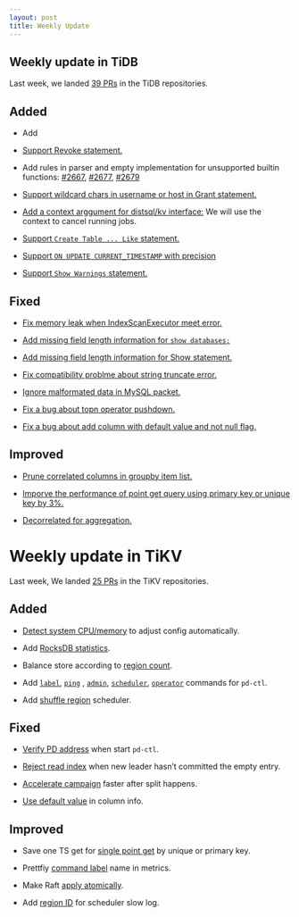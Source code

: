 ```yaml
---
layout: post
title: Weekly Update
---
```

## Weekly update in TiDB

Last week, we landed [39 PRs](https://github.com/pingcap/tidb/pulls?utf8=%E2%9C%93&q=is%3Apr%20is%3Amerged%20merged%3A2017-02-19..2017-02-26%20) in the TiDB repositories.

## Added

* Add 

* [Support Revoke statement.](https://github.com/pingcap/tidb/pull/2661)

* Add rules in parser and empty implementation for unsupported builtin functions: [#2667](https://github.com/pingcap/tidb/pull/2667), [#2677](https://github.com/pingcap/tidb/pull/2677), [#2679](https://github.com/pingcap/tidb/pull/2667)

* [Support wildcard chars in username or host in Grant statement.](https://github.com/pingcap/tidb/pull/2688)

* [Add a context arggument for distsql/kv interface:](https://github.com/pingcap/tidb/pull/2699) We will use the context to cancel running jobs.

* [Support `Create Table ... Like` statement.](https://github.com/pingcap/tidb/pull/2707)

* [Support `ON UPDATE CURRENT_TIMESTAMP` with precision](https://github.com/pingcap/tidb/pull/2714)

* [Support `Show Warnings` statement.](https://github.com/pingcap/tidb/pull/2724)

## Fixed

* [Fix memory leak when IndexScanExecutor meet error.](https://github.com/pingcap/tidb/pull/2678)

* [Add missing field length information for `show databases;`](https://github.com/pingcap/tidb/pull/2681)

* [Add missing field length information for Show statement.](https://github.com/pingcap/tidb/pull/2698)

* [Fix compatibility problme about string truncate error.](https://github.com/pingcap/tidb/pull/2685)

* [Ignore malformated data in MySQL packet.](https://github.com/pingcap/tidb/pull/2692)

* [Fix a bug about topn operator pushdown.](https://github.com/pingcap/tidb/pull/2693)

* [Fix a bug about add column with default value and not null flag.](https://github.com/pingcap/tidb/pull/2703)

## Improved

* [Prune correlated columns in groupby item list.](https://github.com/pingcap/tidb/pull/2568) 

* [Imporve the performance of point get query using primary key or unique key by 3%.](https://github.com/pingcap/tidb/pull/2631)

* [Decorrelated for aggregation.](https://github.com/pingcap/tidb/pull/2682)

# Weekly update in TiKV

Last week, We landed [25 PRs](https://github.com/search?utf8=%E2%9C%93&q=repo%3Apingcap%2Ftikv+repo%3Apingcap%2Fpd+is%3Apr+is%3Amerged+merged%3A2017-02-19..2017-02-25+&type=Issues&ref=searchresults) in the TiKV repositories.

## Added

* [Detect system CPU/memory](https://github.com/pingcap/tikv/pull/1605) to adjust config automatically. 

* Add [RocksDB statistics](https://github.com/pingcap/tikv/pull/1606).

* Balance store according to [region count](https://github.com/pingcap/pd/pull/506).

* Add [`label`](https://github.com/pingcap/pd/pull/530), [`ping`](https://github.com/pingcap/pd/pull/534) , [`admin`](https://github.com/pingcap/pd/pull/536), [`scheduler`](https://github.com/pingcap/pd/pull/537), [`operator`](https://github.com/pingcap/pd/pull/539) commands for `pd-ctl`.

* Add [shuffle region](https://github.com/pingcap/pd/pull/538) scheduler.

## Fixed

* [Verify PD address](https://github.com/pingcap/pd/pull/528) when start `pd-ctl`.

* [Reject read index](https://github.com/pingcap/tikv/pull/1634) when new leader hasn’t committed the empty entry.

* [Accelerate campaign](https://github.com/pingcap/tikv/pull/1640) faster after split happens. 

* [Use default value](https://github.com/pingcap/tikv/pull/1644) in column info.

## Improved

* Save one TS get for [single point get](https://github.com/pingcap/tikv/pull/1608) by unique or primary key. 

* Prettfiy [command label](https://github.com/pingcap/pd/pull/520) name in metrics.  

* Make Raft [apply atomically](https://github.com/pingcap/tikv/pull/1648).

* Add [region ID](https://github.com/pingcap/tikv/pull/1654) for scheduler slow log.